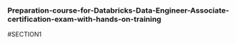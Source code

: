 ### Preparation-course-for-Databricks-Data-Engineer-Associate-certification-exam-with-hands-on-training
#SECTION1
